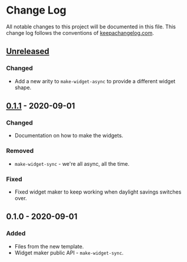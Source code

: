 # Change Log
All notable changes to this project will be documented in this file. This change log follows the conventions of [keepachangelog.com](http://keepachangelog.com/).

## [Unreleased]
### Changed
- Add a new arity to `make-widget-async` to provide a different widget shape.

## [0.1.1] - 2020-09-01
### Changed
- Documentation on how to make the widgets.

### Removed
- `make-widget-sync` - we're all async, all the time.

### Fixed
- Fixed widget maker to keep working when daylight savings switches over.

## 0.1.0 - 2020-09-01
### Added
- Files from the new template.
- Widget maker public API - `make-widget-sync`.

[Unreleased]: https://github.com/your-name/mdb-test-yaml-driver/compare/0.1.1...HEAD
[0.1.1]: https://github.com/your-name/mdb-test-yaml-driver/compare/0.1.0...0.1.1
